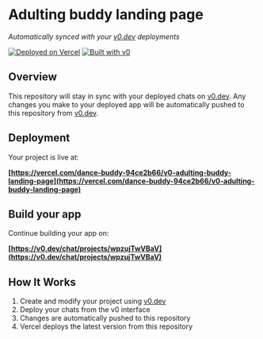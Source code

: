 # Adulting buddy landing page

*Automatically synced with your [v0.dev](https://v0.dev) deployments*

[![Deployed on Vercel](https://img.shields.io/badge/Deployed%20on-Vercel-black?style=for-the-badge&logo=vercel)](https://vercel.com/dance-buddy-94ce2b66/v0-adulting-buddy-landing-page)
[![Built with v0](https://img.shields.io/badge/Built%20with-v0.dev-black?style=for-the-badge)](https://v0.dev/chat/projects/wpzujTwVBaV)

## Overview

This repository will stay in sync with your deployed chats on [v0.dev](https://v0.dev).
Any changes you make to your deployed app will be automatically pushed to this repository from [v0.dev](https://v0.dev).

## Deployment

Your project is live at:

**[https://vercel.com/dance-buddy-94ce2b66/v0-adulting-buddy-landing-page](https://vercel.com/dance-buddy-94ce2b66/v0-adulting-buddy-landing-page)**

## Build your app

Continue building your app on:

**[https://v0.dev/chat/projects/wpzujTwVBaV](https://v0.dev/chat/projects/wpzujTwVBaV)**

## How It Works

1. Create and modify your project using [v0.dev](https://v0.dev)
2. Deploy your chats from the v0 interface
3. Changes are automatically pushed to this repository
4. Vercel deploys the latest version from this repository